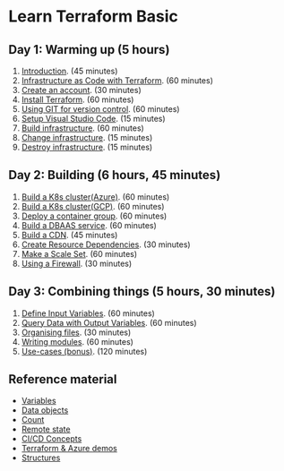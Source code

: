 # Learn Terraform Basic

## Day 1: Warming up (5 hours)

1. [Introduction](introduction.md). (45 minutes)
2. [Infrastructure as Code with Terraform](infrastructure-as-code-with-terraform.md). (60 minutes)
3. [Create an account](create-an-account.md). (30 minutes)
4. [Install Terraform](install-terraform.md). (60 minutes)
5. [Using GIT for version control](using-git-for-version-control.md). (60 minutes)
6. [Setup Visual Studio Code](visual-studio-code.md). (15 minutes)
7. [Build infrastructure](build-infrastructure.md). (60 minutes)
8. [Change infrastructure](change-infrastructure.md). (15 minutes)
9. [Destroy infrastructure](destroy-infrastructure.md). (15 minutes)

## Day 2: Building (6 hours, 45 minutes)

1. [Build a K8s cluster(Azure)](build-infrastructure-k8s-cluster-azure.md). (60 minutes)
2. [Build a K8s cluster(GCP)](build-infrastructure-k8s-cluster-gcp.md). (60 minutes)
3. [Deploy a container group](build-infrastructure-container-group.md). (60 minutes)
4. [Build a DBAAS service](build-infrastructure-dbaas.md). (60 minutes)
5. [Build a CDN](build-infrastructure-cdn-endpoint.md). (45 minutes)
6. [Create Resource Dependencies](create-resource-dependencies.md). (30 minutes)
7. [Make a Scale Set](build-infrastructure-scale-set.md). (60 minutes)
8. [Using a Firewall](build-infrastructure-firewall.md). (30 minutes)

## Day 3: Combining things (5 hours, 30 minutes)

1. [Define Input Variables](define-input-variables.md). (60 minutes)
2. [Query Data with Output Variables](query-data-with-output-variables.md). (60 minutes)
3. [Organising files](organizing-files.md). (30 minutes)
4. [Writing modules](writing-modules.md). (60 minutes)
5. [Use-cases (bonus)](use-cases.md). (120 minutes)

## Reference material

- [Variables](variables.md)
- [Data objects](data.md)
- [Count](count.md)
- [Remote state](remote-state.md)
- [CI/CD Concepts](ci-cd-concepts.md)
- [Terraform & Azure demos](https://github.com/stacksimplify/hashicorp-certified-terraform-associate-on-azure)
- [Structures](structures.md)
